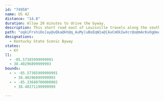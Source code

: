 ```yaml
---
id: "74950"
name: US 42
distance: "14.8"
duration: Allow 20 minutes to drive the byway.
description: This short road east of Louisville travels along the south shore of the Ohio River between Goshen and Sligo.
path: "oqkiFrshiOo]ay@uQka@kh@q_AuMy[uBoEqW}a@{AuCmDkIwXcr@o@mAcKuOg@eAYmAcAgHm@sGUuIBeHt@kVEuCiEwn@aAwIwAaIoJe^}@yB{AyC}NqVeAcD]iC?sFjBe_AAaG[eG{MglAgAoHu@eEcAeEuAcFaDyI_Vml@_BgFw@gDgSupAiLutAU_B]uAyA}Ck`@as@}@uBi@_C[aDs@}][{Bw@kBoAqA_Aa@o_@uKiBs@_Am@aCqBaNuLy@eAeBuCgf@oy@uAgDa@yAa@qCOaBwBse@SsCqAgKs@_E_A_C}A{Cu@{BY}As@}HY_GfAgK@aCoCe`@UkFD{A^oDfIsq@RuCrDm_A`@wB`BkD`@aBv@wA^K"
designations:
  - Kentucky State Scenic Byway
states:
  - KY
ll:
  - -85.57385999999991
  - 38.40296899999993
bounds:
  - - -85.57385999999991
    - 38.40296899999993
  - - -85.33680700000002
    - 38.48271199999999

---
```


